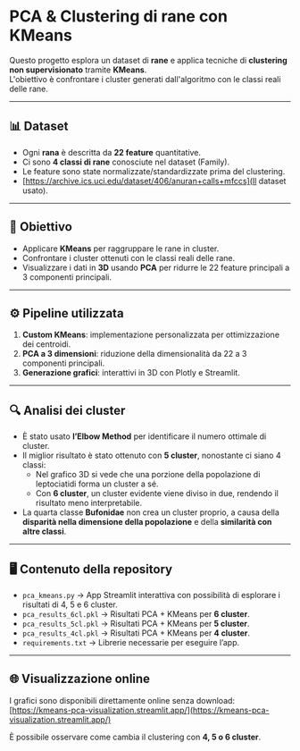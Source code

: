 # PCA & Clustering di rane con KMeans

Questo progetto esplora un dataset di **rane** e applica tecniche di **clustering non supervisionato** tramite **KMeans**.  
L'obiettivo è confrontare i cluster generati dall'algoritmo con le classi reali delle rane.

---

## 📊 Dataset

- Ogni **rana** è descritta da **22 feature** quantitative.  
- Ci sono **4 classi di rane** conosciute nel dataset (Family).  
- Le feature sono state normalizzate/standardizzate prima del clustering.
- [https://archive.ics.uci.edu/dataset/406/anuran+calls+mfccs](Il dataset usato).

---

## 🎯 Obiettivo

- Applicare **KMeans** per raggruppare le rane in cluster.  
- Confrontare i cluster ottenuti con le classi reali delle rane.  
- Visualizzare i dati in **3D** usando **PCA** per ridurre le 22 feature principali a 3 componenti principali.

---

## ⚙️ Pipeline utilizzata

1. **Custom KMeans**: implementazione personalizzata per ottimizzazione dei centroidi.  
2. **PCA a 3 dimensioni**: riduzione della dimensionalità da 22 a 3 componenti principali.  
3. **Generazione grafici**: interattivi in 3D con Plotly e Streamlit.

---

## 🔍 Analisi dei cluster

- È stato usato **l’Elbow Method** per identificare il numero ottimale di cluster.  
- Il miglior risultato è stato ottenuto con **5 cluster**, nonostante ci siano 4 classi:  
  - Nel grafico 3D si vede che una porzione della popolazione di leptociatidi forma un cluster a sé.  
  - Con **6 cluster**, un cluster evidente viene diviso in due, rendendo il risultato meno interpretabile.  
- La quarta classe **Bufonidae** non crea un cluster proprio, a causa della **disparità nella dimensione della popolazione** e della **similarità con altre classi**.

---

## 🖥️ Contenuto della repository

- `pca_kmeans.py` → App Streamlit interattiva con possibilità di esplorare i risultati di 4, 5 e 6 cluster.
- `pca_results_6cl.pkl` → Risultati PCA + KMeans per **6 cluster**.   
- `pca_results_5cl.pkl` → Risultati PCA + KMeans per **5 cluster**.  
- `pca_results_4cl.pkl` → Risultati PCA + KMeans per **4 cluster**.  
- `requirements.txt` → Librerie necessarie per eseguire l’app.

---

## 🌐 Visualizzazione online

I grafici sono disponibili direttamente online senza download:  
[https://kmeans-pca-visualization.streamlit.app/](https://kmeans-pca-visualization.streamlit.app/)  

È possibile osservare come cambia il clustering con **4, 5 o 6 cluster**.

